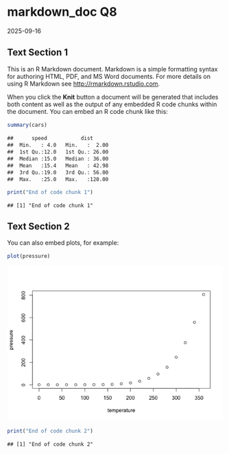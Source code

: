 markdown_doc Q8
================
2025-09-16

## Text Section 1

This is an R Markdown document. Markdown is a simple formatting syntax
for authoring HTML, PDF, and MS Word documents. For more details on
using R Markdown see <http://rmarkdown.rstudio.com>.

When you click the **Knit** button a document will be generated that
includes both content as well as the output of any embedded R code
chunks within the document. You can embed an R code chunk like this:

``` r
summary(cars)
```

    ##      speed           dist       
    ##  Min.   : 4.0   Min.   :  2.00  
    ##  1st Qu.:12.0   1st Qu.: 26.00  
    ##  Median :15.0   Median : 36.00  
    ##  Mean   :15.4   Mean   : 42.98  
    ##  3rd Qu.:19.0   3rd Qu.: 56.00  
    ##  Max.   :25.0   Max.   :120.00

``` r
print("End of code chunk 1")
```

    ## [1] "End of code chunk 1"

## Text Section 2

You can also embed plots, for example:

``` r
plot(pressure)
```

![](q8_files/figure-gfm/pressure-1.png)<!-- -->

``` r
print("End of code chunk 2")
```

    ## [1] "End of code chunk 2"
